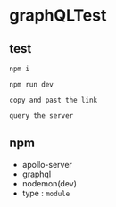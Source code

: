 # graphQLTest


## test
```
npm i

npm run dev

copy and past the link

query the server
```

## npm

- apollo-server
- graphql
- nodemon(dev)
- type : `module`
